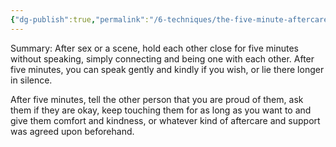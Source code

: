 ```yaml
---
{"dg-publish":true,"permalink":"/6-techniques/the-five-minute-aftercare-routine/"}
---
```



Summary: After sex or a scene, hold each other close for five minutes without speaking, simply connecting and being one with each other. After five minutes, you can speak gently and kindly if you wish, or lie there longer in silence.

After five minutes, tell the other person that you are proud of them, ask them if they are okay, keep touching them for as long as you want to and give them comfort and kindness, or whatever kind of aftercare and support was agreed upon beforehand.